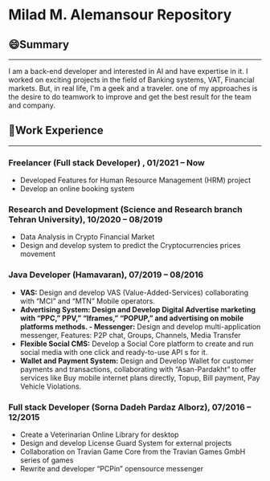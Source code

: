 # Milad M. Alemansour Repository


## 😄Summary

---
I am a back-end developer and interested in AI and have expertise in it. I worked on exciting projects in the field of Banking systems, VAT, Financial markets. But, in real life, I'm a geek and a traveler. one of my approaches is the desire to do teamwork to improve and get the best result for the team and company.

## 🔭Work Experience
---
### Freelancer (Full stack Developer) ,      01/2021 – Now 
- Developed Features for Human Resource Management (HRM) project
- Develop an online booking system
### Research and Development (Science and Research branch Tehran University), 10/2020 – 08/2019
- Data Analysis in Crypto Financial Market
- Design and develop system to predict the Cryptocurrencies prices movement
### Java Developer (Hamavaran), 07/2019 – 08/2016
- **VAS:** Design and develop VAS (Value-Added-Services) collaborating with “MCI” and “MTN” Mobile operators.
- **Advertising System: **Design and Develop Digital Advertise marketing with “PPC,” PPV,” “Iframes,” “POPUP,” and advertising on mobile platforms methods.
-** Messenger:** Design and develop multi-application messenger, Features: P2P chat, Groups, Channels, Media Transfer
- **Flexible Social CMS:** Develop a Social Core platform to create and run social media with one click and ready-to-use API s for it.
- **Wallet and Payment System:** Design and Develop Wallet for customer payments and transactions, collaborating with “Asan-Pardakht” to offer services like Buy mobile internet plans directly, Topup, Bill payment, Pay Vehicle Violations.
### Full stack Developer (Sorna Dadeh Pardaz Alborz), 07/2016 – 12/2015
- Create a Veterinarian Online Library for desktop
- Design and develop License Guard System for external projects
- Collaboration on Travian Game Core from the Travian Games GmbH series of games 
- Rewrite and developer “PCPin” opensource messenger










<!--
**milad-alemansour/milad-alemansour** is a ✨ _special_ ✨ repository because its `README.md` (this file) appears on your GitHub profile.

Here are some ideas to get you started:

- 🔭 I’m currently working on ...
- 🌱 I’m currently learning ...
- 👯 I’m looking to collaborate on ...
- 🤔 I’m looking for help with ...
- 💬 Ask me about ...
- 📫 How to reach me: ...
- 😄 Pronouns: ...
- ⚡ Fun fact: ...
-->
